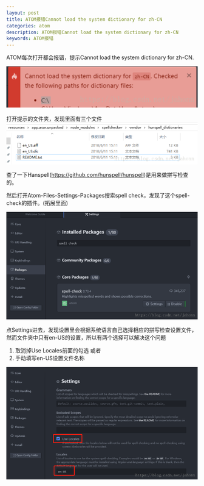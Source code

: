 ```yaml
---
layout: post
title: ATOM报错Cannot load the system dictionary for zh-CN
categories: atom
description: ATOM报错Cannot load the system dictionary for zh-CN
keywords: ATOM报错  
---
```


ATOM每次打开都会报错，提示Cannot load the system dictionary for zh-CN.

![](/images/posts/atom/1.png)


打开提示的文件夹，发现里面有三个文件
![](/images/posts/atom/2.png)


查了一下Hanspell(https://github.com/hunspell/hunspell)是用来做拼写检查的。

然后打开Atom-Files-Settings-Packages搜索spell check，发现了这个spell-check的插件。(拓展里面)

![](/images/posts/atom/3.png)

点Settings进去，发现设置里会根据系统语言自己选择相应的拼写检查设置文件，然而文件夹中只有en-US的设置，所以有两个选择可以解决这个问题

1. 取消掉Use Locales前面的勾选
或者
2. 手动填写en-US设置文件名称

![](/images/posts/atom/4.png)
